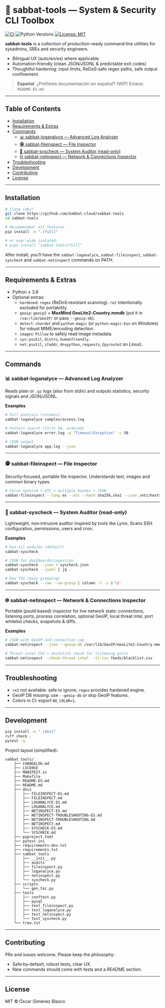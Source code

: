 # 🧰 sabbat-tools — System & Security CLI Toolbox

[![CI](https://github.com/Sabbat-cloud/sabbat-tools/actions/workflows/ci-lean.yml/badge.svg)](https://github.com/Sabbat-cloud/sabbat-tools/actions/workflows/ci-lean.yml)
![Python Versions](https://img.shields.io/badge/python-3.8--3.12-informational)
[![License: MIT](https://img.shields.io/badge/License-MIT-green.svg)](#license)

**sabbat-tools** is a collection of production-ready command‑line utilities for sysadmins, SREs and security engineers.

- Bilingual UX (auto/en/es) where applicable
- Automation‑friendly (clean JSON/JSONL & predictable exit codes)
- Thoughtful hardening: input limits, ReDoS‑safe regex paths, safe output confinement

> **Español**: ¿Prefieres documentación en español? (WIP) Enlace: `README-ES.md`.

---

## Table of Contents
- [Installation](#installation)
- [Requirements & Extras](#requirements--extras)
- [Commands](#commands)
  - [📊 sabbat-loganalyce — Advanced Log Analyzer](#-sabbat-loganalyce--advanced-log-analyzer)
  - [🕵️ sabbat-fileinspect — File Inspector](#-sabbat-fileinspect--file-inspector)
  - [🔧 sabbat-syscheck — System Auditor (read-only)](#-sabbat-syscheck--system-auditor-read-only)
  - [🌐 sabbat-netinspect — Network & Connections Inspector](#-sabbat-netinspect--network--connections-inspector)
- [Troubleshooting](#troubleshooting)
- [Development](#development)
- [Contributing](#contributing)
- [License](#license)

---

## Installation

```bash
# Clone (dev)
git clone https://github.com/Sabbat-cloud/sabbat-tools
cd sabbat-tools

# Recommended: all features
pip install -e ".[full]"

# or user-wide isolated:
# pipx install "sabbat-tools[full]"
```

After install, you’ll have the `sabbat-loganalyce`, `sabbat-fileinspect`, `sabbat-syscheck` and `sabbat-netinspect` commands on PATH.

---

## Requirements & Extras

* Python ≥ 3.8
* Optional extras:
  * `hardened`: `regex` (ReDoS‑resistant scanning). `re2` intentionally excluded for portability.
  * `geoip`: `geoip2` + **MaxMind GeoLite2‑Country.mmdb** (put it in `/var/lib/GeoIP/` or pass `--geoip-db`).
  * `detect`: `chardet` and `python-magic` (or `python-magic-bin` on Windows) for robust MIME/encoding detection.
  * `images`: `Pillow` to safely read image metadata.
  * `sys`: `psutil`, `distro`, `humanfriendly`.
  * `net`: `psutil`, `ifaddr`, `dnspython`, `requests`, (`pyroute2` on Linux).

---

## Commands

### 📊 sabbat-loganalyce — Advanced Log Analyzer
Reads plain or `.gz` logs (also from stdin) and outputs statistics, security signals and JSON/JSONL.

**Examples**
```bash
# Full analysis (columns)
sabbat-loganalyce samples/access.log

# Pattern search (first 50, ordered)
sabbat-loganalyce error.log -p "Timeout|Exception" -c 50

# JSON output
sabbat-loganalyce app.log --json
```

---

### 🕵️ sabbat-fileinspect — File Inspector
Security‑focused, portable file inspector. Understands text, images and common binary types.

```bash
# Force Spanish + UTC + multiple hashes + JSON
sabbat-fileinspect --lang es --utc --hash sha256,sha1 --json /etc/hosts
```

---

### 🔧 sabbat-syscheck — System Auditor (read-only)
Lightweight, non‑intrusive auditor inspired by tools like Lynis. Scans SSH configuration, permissions, users and cron.

**Examples**
```bash
# Run all modules (default)
sabbat-syscheck

# JSON for dashboards/ingestion
sabbat-syscheck --json > syscheck.json
sabbat-syscheck --jsonl | jq .

# Raw TSV (easy grepping)
sabbat-syscheck --raw --no-group | column -t -s $'\t'
```

---

### 🌐 sabbat-netinspect — Network & Connections Inspector
Portable (psutil‑based) inspector for live network state: connections, listening ports, process correlation, optional GeoIP, local threat intel, port whitelist checks, snapshots & diffs.

**Examples**
```bash
# JSON with GeoIP and connection cap
sabbat-netinspect --json --geoip-db /var/lib/GeoIP/GeoLite2-Country.mmdb --max-conns 500

# Threat‑intel CSV + whitelist check for listening ports
sabbat-netinspect --check-threat-intel --ti-csv feeds/blacklist.csv                       --check-ports --whitelist /etc/allowed_ports.conf
```

---

## Troubleshooting
- `re2` not available: safe to ignore; `regex` provides hardened engine.
- GeoIP DB missing: use `--geoip-db` or skip GeoIP features.
- Colors in CI: export `NO_COLOR=1`.

---

## Development

```bash
pip install -e ".[dev]"
ruff check .
pytest -q
```

Project layout (simplified):
```
sabbat_tools/
    ├── CHANGELOG.md
    ├── LICENSE
    ├── MANIFEST.in
    ├── Makefile
    ├── README-ES.md
    ├── README.md
    ├── docs
    │   ├── FILEINSPECT-ES.md
    │   ├── FILEINSPECT.md
    │   ├── LOGANALYCE-ES.md
    │   ├── LOGANALYCE.md
    │   ├── NETINSPECT-ES.md
    │   ├── NETINSPECT-TROUBLESHOOTING-ES.md
    │   ├── NETINSPECT-TROUBLESHOOTING.md
    │   ├── NETINSPECT.md
    │   ├── SYSCHECK-ES.md
    │   └── SYSCHECK.md
    ├── pyproject.toml
    ├── pytest.ini
    ├── requirements-dev.txt
    ├── requirements.txt
    ├── sabbat_tools
    │   ├── __init__.py
    │   ├── audits
    │   ├── fileinspect.py
    │   ├── loganalyce.py
    │   ├── netinspect.py
    │   └── syscheck.py
    ├── scripts
    │   └── gen_toc.py
    ├── tests
    │   ├── conftest.py
    │   ├── pysql
    │   ├── test_fileinspect.py
    │   ├── test_loganalyce.py
    │   ├── test_netinspect.py
    │   └── test_syscheck.py
    └── tree.txt
```

---

## Contributing
PRs and issues welcome. Please keep the philosophy:
- Safe‑by‑default, robust tests, clear UX.
- New commands should come with tests and a README section.

---

## License
MIT © Óscar Giménez Blasco


